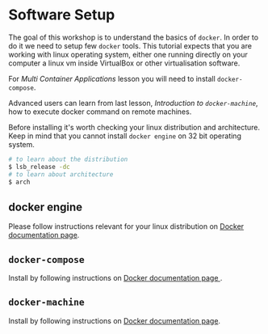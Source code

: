 # Software Setup

The goal of this workshop is to understand the basics of `docker`. In order to
do it we need to setup few `docker` tools. This tutorial expects that you are
working with linux operating system, either one running directly on your computer
a linux vm inside VirtualBox or other virtualisation software.

For *Multi Container Applications* lesson you will need to install `docker-compose`.

Advanced users can learn from last lesson, *Introduction to `docker-machine`*, how to
execute docker command on remote machines.

Before installing it's worth checking your linux distribution and architecture.
Keep in mind that you cannot install `docker engine` on 32 bit operating system.

```sh
# to learn about the distribution
$ lsb_release -dc
# to learn about architecture
$ arch
```

## docker engine
Please follow instructions relevant for your linux distribution on
[Docker documentation page](https://docs.docker.com/engine/installation/).

## `docker-compose`
Install by following instructions on
[Docker documentation page ](https://docs.docker.com/compose/install/).

## `docker-machine`
Install by following instructions on
[Docker documentation page](https://docs.docker.com/machine/install-machine/).